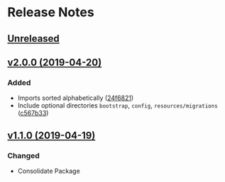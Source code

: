 # Release Notes

## [Unreleased](https://github.com/ixocreate/coding-standard/compare/2.0.0...develop)

## [v2.0.0 (2019-04-20)](https://github.com/ixocreate/coding-standard/compare/1.0.0...2.0.0)

### Added
- Imports sorted alphabetically ([24f6821](https://github.com/ixocreate/coding-standard/commit/24f6821a5a6e69fd2723ae72cdc251d75e324301))
- Include optional directories `bootstrap`, `config`, `resources/migrations` ([c567b33](https://github.com/ixocreate/coding-standard/commit/c567b33da7eeae93ce4996a2210439529ca949aa))

## [v1.1.0 (2019-04-19)](https://github.com/ixocreate/coding-standard/compare/1.0.0...1.1.0)

### Changed
- Consolidate Package
